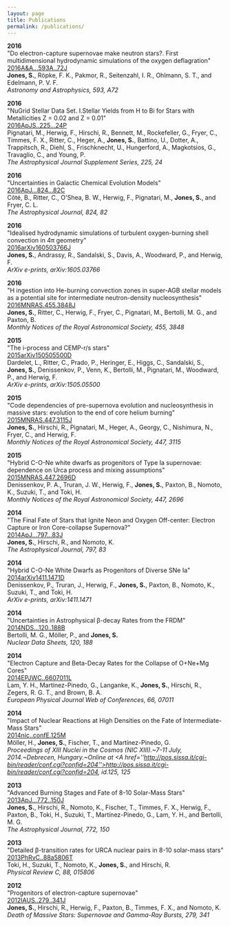 ```yaml
---
layout: page
title: Publications
permalink: /publications/
---
```



__2016__  
"Do electron-capture supernovae make neutron stars?. First multidimensional hydrodynamic simulations of the oxygen deflagration"  
[2016A&A...593A..72J](http://adsabs.harvard.edu/abs/2016A%26A...593A..72J)  
__Jones, S.__, R&ouml;pke, F. K., Pakmor, R., Seitenzahl, I. R., Ohlmann, S. T., and Edelmann, P. V. F.  
_Astronomy and Astrophysics,  593,  A72_ 

__2016__  
"NuGrid Stellar Data Set. I.Stellar Yields from H to Bi for Stars with Metallicities Z = 0.02 and Z = 0.01"  
[2016ApJS..225...24P](http://adsabs.harvard.edu/abs/2016ApJS..225...24P)  
Pignatari, M., Herwig, F., Hirschi, R., Bennett, M., Rockefeller, G., Fryer, C., Timmes, F. X., Ritter, C., Heger, A., __Jones, S.__, Battino, U., Dotter, A., Trappitsch, R., Diehl, S., Frischknecht, U., Hungerford, A., Magkotsios, G., Travaglio, C., and Young, P.  
_The Astrophysical Journal Supplement Series,  225,  24_ 

__2016__  
"Uncertainties in Galactic Chemical Evolution Models"  
[2016ApJ...824...82C](http://adsabs.harvard.edu/abs/2016ApJ...824...82C)  
C&ocirc;t&eacute;, B., Ritter, C., O'Shea, B. W., Herwig, F., Pignatari, M., __Jones, S.__, and Fryer, C. L.  
_The Astrophysical Journal,  824,  82_ 

__2016__  
"Idealised hydrodynamic simulations of turbulent oxygen-burning shell convection in 4&pi; geometry"  
[2016arXiv160503766J](http://adsabs.harvard.edu/abs/2016arXiv160503766J)  
__Jones, S.__, Andrassy, R., Sandalski, S., Davis, A., Woodward, P., and Herwig, F.  
_ArXiv e-prints,   arXiv:1605.03766_ 

__2016__  
"H ingestion into He-burning convection zones in super-AGB stellar models as a potential site for intermediate neutron-density nucleosynthesis"  
[2016MNRAS.455.3848J](http://adsabs.harvard.edu/abs/2016MNRAS.455.3848J)  
__Jones, S.__, Ritter, C., Herwig, F., Fryer, C., Pignatari, M., Bertolli, M. G., and Paxton, B.  
_Monthly Notices of the Royal Astronomical Society,  455,  3848_ 

__2015__  
"The i-process and CEMP-r/s stars"  
[2015arXiv150505500D](http://adsabs.harvard.edu/abs/2015arXiv150505500D)  
Dardelet, L., Ritter, C., Prado, P., Heringer, E., Higgs, C., Sandalski, S., __Jones, S.__, Denissenkov, P., Venn, K., Bertolli, M., Pignatari, M., Woodward, P., and Herwig, F.  
_ArXiv e-prints,   arXiv:1505.05500_ 

__2015__  
"Code dependencies of pre-supernova evolution and nucleosynthesis in massive stars: evolution to the end of core helium burning"  
[2015MNRAS.447.3115J](http://adsabs.harvard.edu/abs/2015MNRAS.447.3115J)  
__Jones, S.__, Hirschi, R., Pignatari, M., Heger, A., Georgy, C., Nishimura, N., Fryer, C., and Herwig, F.  
_Monthly Notices of the Royal Astronomical Society,  447,  3115_ 

__2015__  
"Hybrid C-O-Ne white dwarfs as progenitors of Type Ia supernovae: dependence on Urca process and mixing assumptions"  
[2015MNRAS.447.2696D](http://adsabs.harvard.edu/abs/2015MNRAS.447.2696D)  
Denissenkov, P. A., Truran, J. W., Herwig, F., __Jones, S.__, Paxton, B., Nomoto, K., Suzuki, T., and Toki, H.  
_Monthly Notices of the Royal Astronomical Society,  447,  2696_ 

__2014__  
"The Final Fate of Stars that Ignite Neon and Oxygen Off-center: Electron Capture or Iron Core-collapse Supernova?"  
[2014ApJ...797...83J](http://adsabs.harvard.edu/abs/2014ApJ...797...83J)  
__Jones, S.__, Hirschi, R., and Nomoto, K.  
_The Astrophysical Journal,  797,  83_ 

__2014__  
"Hybrid C-O-Ne White Dwarfs as Progenitors of Diverse SNe Ia"  
[2014arXiv1411.1471D](http://adsabs.harvard.edu/abs/2014arXiv1411.1471D)  
Denissenkov, P., Truran, J., Herwig, F., __Jones, S.__, Paxton, B., Nomoto, K., Suzuki, T., and Toki, H.  
_ArXiv e-prints,   arXiv:1411.1471_ 

__2014__  
"Uncertainties in Astrophysical &beta;-decay Rates from the FRDM"  
[2014NDS...120..188B](http://adsabs.harvard.edu/abs/2014NDS...120..188B)  
Bertolli, M. G., M&ouml;ller, P., and __Jones, S.__  
_Nuclear Data Sheets,  120,  188_ 

__2014__  
"Electron Capture and Beta-Decay Rates for the Collapse of O+Ne+Mg Cores"  
[2014EPJWC..6607011L](http://adsabs.harvard.edu/abs/2014EPJWC..6607011L)  
Lam, Y. H., Mart&iacute;nez-Pinedo, G., Langanke, K., __Jones, S.__, Hirschi, R., Zegers, R. G. T., and Brown, B. A.  
_European Physical Journal Web of Conferences,  66,  07011_ 

__2014__  
"Impact of Nuclear Reactions at High Densities on the Fate of Intermediate-Mass Stars"  
[2014nic..confE.125M](http://adsabs.harvard.edu/abs/2014nic..confE.125M)  
M&ouml;ller, H., __Jones, S.__, Fischer, T., and Mart&iacute;nez-Pinedo, G.  
_Proceedings of XIII Nuclei in the Cosmos (NIC XIII).~7-11 July, 2014.~Debrecen, Hungary.~Online at <A href=''http://pos.sissa.it/cgi-bin/reader/conf.cgi?confid=204''>http://pos.sissa.it/cgi-bin/reader/conf.cgi?confid=204</A>, id.125,   125_ 

__2013__  
"Advanced Burning Stages and Fate of 8-10 Solar-Mass Stars"  
[2013ApJ...772..150J](http://adsabs.harvard.edu/abs/2013ApJ...772..150J)  
__Jones, S.__, Hirschi, R., Nomoto, K., Fischer, T., Timmes, F. X., Herwig, F., Paxton, B., Toki, H., Suzuki, T., Mart&iacute;nez-Pinedo, G., Lam, Y. H., and Bertolli, M. G.  
_The Astrophysical Journal,  772,  150_ 

__2013__  
"Detailed &beta;-transition rates for URCA nuclear pairs in 8-10 solar-mass stars"  
[2013PhRvC..88a5806T](http://adsabs.harvard.edu/abs/2013PhRvC..88a5806T)  
Toki, H., Suzuki, T., Nomoto, K., __Jones, S.__, and Hirschi, R.  
_Physical Review C,  88,  015806_ 

__2012__  
"Progenitors of electron-capture supernovae"  
[2012IAUS..279..341J](http://adsabs.harvard.edu/abs/2012IAUS..279..341J)  
__Jones, S.__, Hirschi, R., Herwig, F., Paxton, B., Timmes, F. X., and Nomoto, K.  
_Death of Massive Stars: Supernovae and Gamma-Ray Bursts,  279,  341_ 

